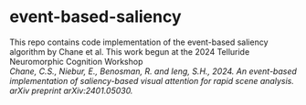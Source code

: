 # event-based-saliency
This repo contains code implementation of the event-based saliency algorithm by Chane et al. This work begun at the 2024 Telluride Neuromorphic Cognition Workshop <br>
*Chane, C.S., Niebur, E., Benosman, R. and Ieng, S.H., 2024. An event-based implementation of saliency-based visual attention for rapid scene analysis. arXiv preprint arXiv:2401.05030.*
